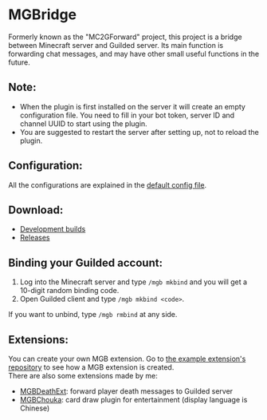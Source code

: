 # MGBridge
Formerly known as the "MC2GForward" project, this project is a bridge between Minecraft server and Guilded server. Its main function is forwarding chat messages, and may have other small useful functions in the future.
## Note:
- When the plugin is first installed on the server it will create an empty configuration file. You need to fill in your bot token, server ID and channel UUID to start using the plugin.
- You are suggested to restart the server after setting up, not to reload the plugin.
## Configuration:
All the configurations are explained in the [default config file](https://github.com/MCUmbrella/MGBridge/blob/main/src/main/resources/config.yml).
## Download:
- [Development builds](https://github.com/MCUmbrella/MGBridge/actions/workflows/maven.yml)
- [Releases](https://github.com/MCUmbrella/MGBridge/releases)
## Binding your Guilded account:
1. Log into the Minecraft server and type `/mgb mkbind` and you will get a 10-digit random binding code.
2. Open Guilded client and type `/mgb mkbind <code>`.

If you want to unbind, type `/mgb rmbind` at any side.
## Extensions:
You can create your own MGB extension. Go to [the example extension's repository](https://github.com/MCUmbrella/MGBridgeExt) to see how a MGB extension is created.<br>
There are also some extensions made by me:
- [MGBDeathExt](https://github.com/MCUmbrella/MGBDeathExt): forward player death messages to Guilded server
- [MGBChouka](https://github.com/MCUmbrella/MGBChouka): card draw plugin for entertainment (display language is Chinese)
